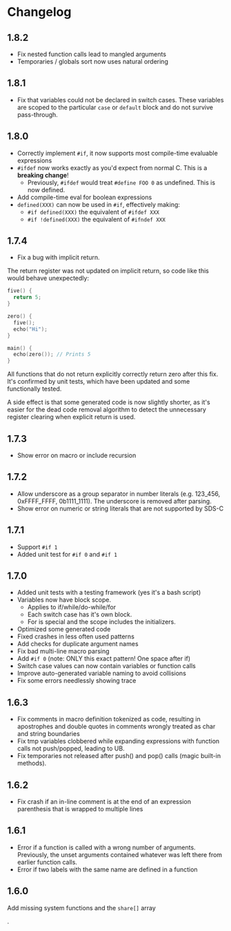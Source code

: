 # Changelog

## 1.8.2

- Fix nested function calls lead to mangled arguments
- Temporaries / globals sort now uses natural ordering

## 1.8.1

- Fix that variables could not be declared in switch cases. 
  These variables are scoped to the particular `case` or `default` block and do not survive 
  pass-through.

## 1.8.0

- Correctly implement `#if`, it now supports most compile-time evaluable expressions
- `#ifdef` now works exactly as you'd expect from normal C. This is a **breaking change**!
  - Previously, `#ifdef` would treat `#define FOO 0` as undefined. This is now defined.
- Add compile-time eval for boolean expressions
- `defined(XXX)` can now be used in `#if`, effectively making:
	- `#if defined(XXX)` the equivalent of `#ifdef XXX`
	- `#if !defined(XXX)` the equivalent of `#ifndef XXX`

## 1.7.4

- Fix a bug with implicit return.

The return register was not updated on implicit return, 
so code like this would behave unexpectedly:

```c
five() { 
  return 5;
}

zero() { 
  five();
  echo("Hi");
}

main() {
  echo(zero()); // Prints 5
}
```

All functions that do not return explicitly correctly return zero after this fix. It's confirmed 
by unit tests, which have been updated and some functionally tested.

A side effect is that some generated code is now slightly shorter, as it's easier for the dead 
code removal algorithm to detect the unnecessary register clearing when explicit return is used.

## 1.7.3

- Show error on macro or include recursion

## 1.7.2

- Allow underscore as a group separator in number literals (e.g. 123_456, 0xFFFF_FFFF, 0b1111_1111).
  The underscore is removed after parsing.
- Show error on numeric or string literals that are not supported by SDS-C

## 1.7.1

- Support `#if 1`
- Added unit test for `#if 0` and `#if 1`

## 1.7.0

- Added unit tests with a testing framework (yes it's a bash script)
- Variables now have block scope. 
  - Applies to if/while/do-while/for
  - Each switch case has it's own block.
  - For is special and the scope includes the initializers.
- Optimized some generated code
- Fixed crashes in less often used patterns
- Add checks for duplicate argument names
- Fix bad multi-line macro parsing
- Add `#if 0` (note: ONLY this exact pattern! One space after if)
- Switch case values can now contain variables or function calls
- Improve auto-generated variable naming to avoid collisions
- Fix some errors needlessly showing trace

## 1.6.3

- Fix comments in macro definition tokenized as code, resulting in apostrophes and double quotes
  in comments wrongly treated as char and string boundaries
- Fix tmp variables clobbered while expanding expressions with function calls not push/popped, leading to UB. 
- Fix temporaries not released after push() and pop() calls (magic built-in methods).

## 1.6.2

- Fix crash if an in-line comment is at the end of an expression parenthesis that is wrapped to multiple lines

## 1.6.1

- Error if a function is called with a wrong number of arguments.
  Previously, the unset arguments contained whatever was left there
  from earlier function calls.
- Error if two labels with the same name are defined in a function

## 1.6.0

Add missing system functions and the `share[]` array

.
